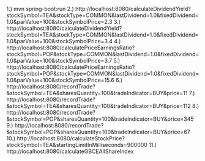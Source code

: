 1.)  mvn spring-boot:run
2.)  http://localhost:8080/calculateDividendYield?stockSymbol=TEA&stockType=COMMON&lastDividend=1.0&fixedDividend=1.0&parValue=100&stockSymbolPrice=2.3
3.)  http://localhost:8080/calculateDividendYield?stockSymbol=TEA&stockType=COMMON&lastDividend=1.0&fixedDividend=1.0&parValue=100&stockSymbolPrice=3.4
4.)  http://localhost:8080/calculatePriceEarningsRatio?stockSymbol=POP&stockType=COMMON&lastDividend=1.0&fixedDividend=1.0&parValue=100&stockSymbolPrice=3.7
5.)  http://localhost:8080/calculatePriceEarningsRatio?stockSymbol=POP&stockType=COMMON&lastDividend=1.0&fixedDividend=1.0&parValue=100&stockSymbolPrice=15.6
6.)  http://localhost:8080/recordTrade?&stockSymbol=TEA&sharesQuantity=100&tradeIndicator=BUY&price=11
7.)  http://localhost:8080/recordTrade?&stockSymbol=TEA&sharesQuantity=100&tradeIndicator=BUY&price=112
8.)  http://localhost:8080/recordTrade?&stockSymbol=POP&sharesQuantity=100&tradeIndicator=BUY&price=345
9.)  http://localhost:8080/recordTrade?&stockSymbol=POP&sharesQuantity=100&tradeIndicator=BUY&price=67
10.) http://localhost:8080/calculateStockPrice?stockSymbol=TEA&startingLimitInMilliseconds=900000
11.) http://localhost:8080/calculateGBCEAllShareIndex